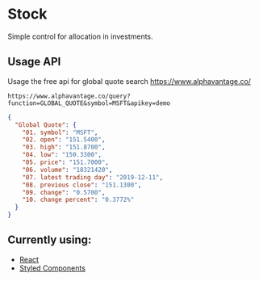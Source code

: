 # Stock
Simple control for allocation in investments.

## Usage API
Usage the free api for global quote search https://www.alphavantage.co/

`https://www.alphavantage.co/query?function=GLOBAL_QUOTE&symbol=MSFT&apikey=demo`

```json
{
  "Global Quote": {
    "01. symbol": "MSFT",
    "02. open": "151.5400",
    "03. high": "151.8700",
    "04. low": "150.3300",
    "05. price": "151.7000",
    "06. volume": "18321420",
    "07. latest trading day": "2019-12-11",
    "08. previous close": "151.1300",
    "09. change": "0.5700",
    "10. change percent": "0.3772%"
  }
}
```

## Currently using:

- [React](https://reactjs.org)
- [Styled Components](https://www.styled-components.com/)
